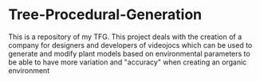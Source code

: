 # Tree-Procedural-Generation
This is a repository of my TFG. This project deals with the creation of a company for designers and developers of videojocs which can be used to generate and modify plant models based on environmental parameters to be able to have more variation and "accuracy" when creating an organic environment
